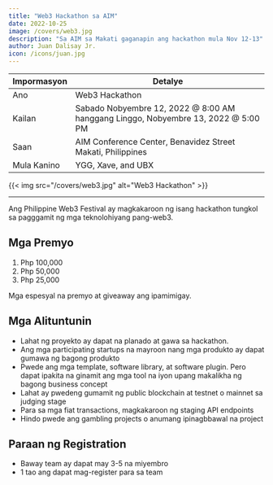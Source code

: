 ```yaml
---
title: "Web3 Hackathon sa AIM"
date: 2022-10-25
image: /covers/web3.jpg
description: "Sa AIM sa Makati gaganapin ang hackathon mula Nov 12-13"
author: Juan Dalisay Jr.
icon: /icons/juan.jpg
---
```



Impormasyon | Detalye
--- | ---
Ano| Web3 Hackathon
Kailan | Sabado Nobyembre 12, 2022 @ 8:00 AM hanggang Linggo, Nobyembre 13, 2022 @ 5:00 PM
Saan| AIM Conference Center, Benavidez Street Makati, Philippines
Mula Kanino | YGG, Xave, and UBX

{{< img src="/covers/web3.jpg" alt="Web3 Hackathon" >}}

---

Ang Philippine Web3 Festival ay magkakaroon ng isang hackathon tungkol sa pagggamit ng mga teknolohiyang pang-web3. 


## Mga Premyo

1. Php 100,000
2. Php 50,000
3. Php 25,000

Mga espesyal na premyo at giveaway ang ipamimigay.


## Mga Alituntunin

- Lahat ng proyekto ay dapat na planado at gawa sa hackathon. 
- Ang mga participating startups na mayroon nang mga produkto ay dapat gumawa ng bagong produkto
- Pwede ang mga template, software library, at software plugin. Pero dapat ipakita na ginamit ang mga tool na iyon upang makalikha ng bagong  business concept
- Lahat ay pwedeng gumamit ng public blockchain at testnet o mainnet sa judging stage 
- Para sa mga fiat transactions, magkakaroon ng staging API endpoints
- Hindo pwede ang gambling projects o anumang ipinagbbawal na project


## Paraan ng Registration

- Baway team ay dapat may 3-5 na miyembro
- 1 tao ang dapat mag-register para sa team

